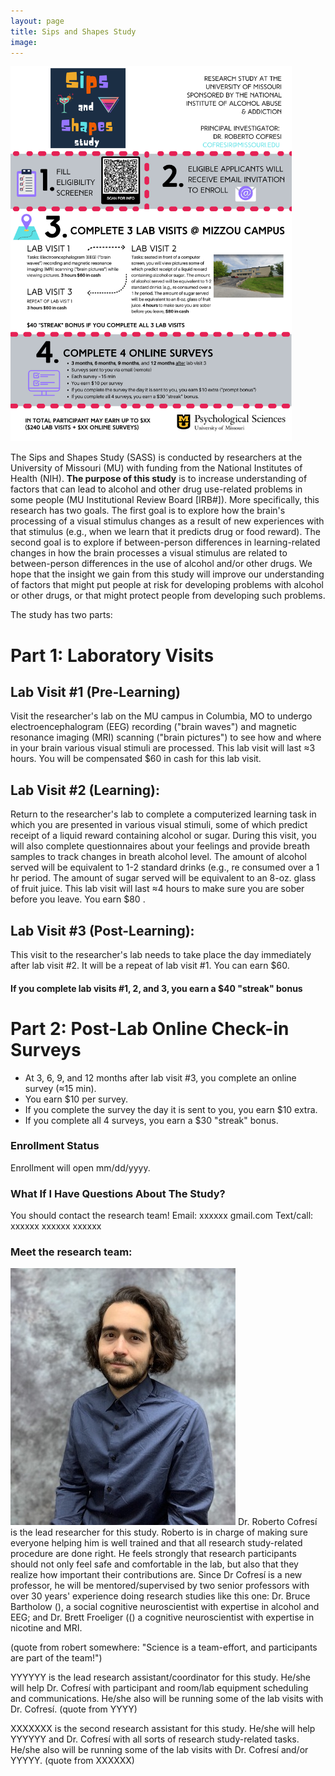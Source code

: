 ```yaml
---
layout: page
title: Sips and Shapes Study
image: 
---
```

<img src="/assets/images/SASS1.png" width="450">

The Sips and Shapes Study (SASS) is conducted by researchers at the University of Missouri (MU) with funding from the National Institutes of Health (NIH). **The purpose of this study** is to increase understanding of factors that can lead to alcohol and other drug use-related problems in some people (MU Institutional Review Board [IRB#]).  More specifically, this research has two goals. The first goal is to explore how the brain's processing of a visual stimulus changes as a result of new experiences with that stimulus (e.g., when we learn that it predicts drug or food reward). The second goal is to explore if between-person differences in learning-related changes in how the brain processes a visual stimulus are related to between-person differences in the use of alcohol and/or other drugs. We hope that the insight we gain from this study will improve our understanding of factors that might put people at risk for developing problems with alcohol or other drugs, or that might protect people from developing such problems. 

The study has two parts:

# Part 1: Laboratory Visits

## Lab Visit #1 (Pre-Learning)
Visit the researcher's lab on the MU campus in Columbia, MO to undergo electroencephalogram (EEG) recording ("brain waves") and magnetic resonance imaging (MRI) scanning ("brain pictures") to see how and where in your brain various visual stimuli are processed. This lab visit will last ≈3 hours.  You will be compensated $60 in cash for this lab visit.

## Lab Visit #2 (Learning): 
Return to the researcher's lab to complete a computerized learning task in which you are presented in various visual stimuli, some of which predict receipt of a liquid reward containing alcohol or sugar. During this visit, you will also complete questionnaires about your feelings and provide breath samples to track changes in breath alcohol level. The amount of alcohol served will be equivalent to 1-2 standard drinks (e.g., re consumed over a 1 hr period. The amount of sugar served will be equivalent to an 8-oz. glass of fruit juice. This lab visit will last ≈4 hours to make sure you are sober before you leave.  You earn $80 .

## Lab Visit #3 (Post-Learning):
This visit to the researcher's lab needs to take place the day immediately after lab visit #2. It will be a repeat of lab visit #1. You can earn $60. 

#### If you complete lab visits #1, 2, and 3, you earn a $40 "streak" bonus

# Part 2: Post-Lab Online Check-in Surveys
- At 3, 6, 9, and 12 months after lab visit #3, you complete an online survey (≈15 min).
- You earn $10 per survey.
- If you complete the survey the day it is sent to you, you earn $10 extra.
- If you complete all 4 surveys, you earn a $30 "streak" bonus.

### Enrollment Status
Enrollment will open mm/dd/yyyy. 

### What If I Have Questions About The Study?

You should contact the research team! 
Email: xxxxxx <at> gmail.com
Text/call: xxxxxx  xxxxxx  xxxxxx

### Meet the research team:

![img](/assets/images/roberto_cofresi.jpg)
<picture> Dr. Roberto Cofresí is the lead researcher for this study. Roberto is in charge of making sure everyone helping him is well trained and that all research study-related procedure are done right. He feels strongly that research participants should not only feel safe and comfortable in the lab, but also that they realize how important their contributions are. Since Dr Cofresí is a new professor, he will be mentored/supervised by two senior professors with over 30 years' experience doing research studies like this one: Dr. Bruce Bartholow (<LINK OUT>), a social cognitive neuroscientist with expertise in alcohol and EEG; and Dr. Brett Froeliger ((<LINK OUT>) a cognitive neuroscientist with expertise in nicotine and MRI.

(quote from robert somewhere: "Science is a team-effort, and participants are part of the team!")

<picture>  YYYYYY is the lead research assistant/coordinator for this study. He/she will help Dr. Cofresí with participant and room/lab equipment scheduling and communications. He/she also will be running some of the lab visits with Dr. Cofresí.
(quote from YYYY)

<picture>  XXXXXXX is the second research assistant for this study. He/she will help YYYYYY and Dr. Cofresí with all sorts of research study-related tasks. He/she also will be running some of the lab visits with Dr. Cofresí and/or YYYYY.
(quote from XXXXXX)

<can add people as needed>




